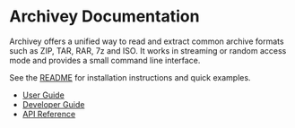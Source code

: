 # Archivey Documentation

Archivey offers a unified way to read and extract common archive formats such as ZIP, TAR, RAR, 7z and ISO. It works in streaming or random access mode and provides a small command line interface.

See the [README](../README.md) for installation instructions and quick examples.

- [User Guide](user_guide.md)
- [Developer Guide](developer_guide.md)
- [API Reference](api/archivey.html)
